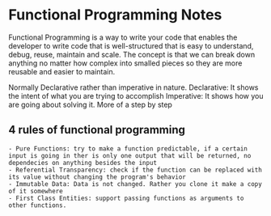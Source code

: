 # Functional Programming Notes

 Functional Programming is a way to write your code that enables the developer to write code that is well-structured that is easy to understand, debug, reuse, maintain and scale. The concept is that we can break down anything no matter how complex into smalled pieces so they are more reusable and easier to maintain.

 Normally Declarative rather than imperative in nature.
 Declarative: It shows the intent of what you are trying to accomplish
 Imperative: It shows how you are going about solving it. More of a step by step

 ## 4 rules of functional programming
    - Pure Functions: try to make a function predictable, if a certain input is going in ther is only one output that will be returned, no dependecies on anything besides the input
    - Referential Transparency: check if the function can be replaced with its value without changing the program's behavior
    - Immutable Data: Data is not changed. Rather you clone it make a copy of it somewhere
    - First Class Entities: support passing functions as arguments to other functions.